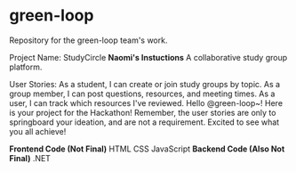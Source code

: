 # green-loop
Repository for the green-loop team's work.

Project Name: StudyCircle
**Naomi's Instuctions**
A collaborative study group platform.

User Stories:
As a student, I can create or join study groups by topic.
As a group member, I can post questions, resources, and meeting times.
As a user, I can track which resources I've reviewed.
Hello @green-loop~! Here is your project for the Hackathon! Remember, the user stories are only to springboard your ideation, and are not a requirement. Excited to see what you all achieve!

**Frontend Code (Not Final)**
HTML
CSS
JavaScript
**Backend Code (Also Not Final)**
.NET

